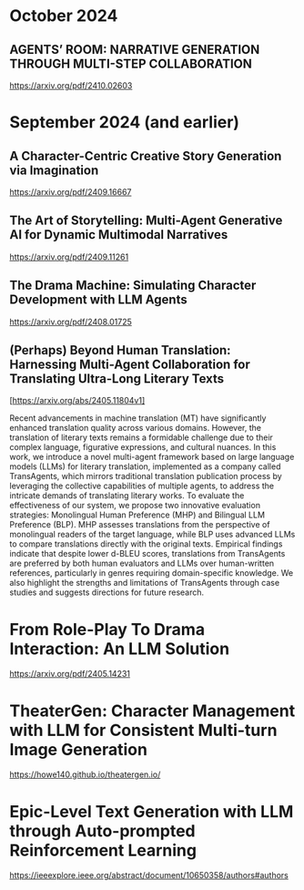 # October 2024

## AGENTS’ ROOM: NARRATIVE GENERATION THROUGH MULTI-STEP COLLABORATION
https://arxiv.org/pdf/2410.02603

# September 2024 (and earlier)
## A Character-Centric Creative Story Generation via Imagination
https://arxiv.org/pdf/2409.16667

## The Art of Storytelling: Multi-Agent Generative AI for Dynamic Multimodal Narratives
https://arxiv.org/pdf/2409.11261

## The Drama Machine: Simulating Character Development with LLM Agents
https://arxiv.org/pdf/2408.01725

## (Perhaps) Beyond Human Translation: Harnessing Multi-Agent Collaboration for Translating Ultra-Long Literary Texts
[https://arxiv.org/abs/2405.11804v1]

Recent advancements in machine translation (MT) have significantly enhanced translation quality across various domains. However, the translation of literary texts remains a formidable challenge due to their complex language, figurative expressions, and cultural nuances. In this work, we introduce a novel multi-agent framework based on large language models (LLMs) for literary translation, implemented as a company called TransAgents, which mirrors traditional translation publication process by leveraging the collective capabilities of multiple agents, to address the intricate demands of translating literary works. To evaluate the effectiveness of our system, we propose two innovative evaluation strategies: Monolingual Human Preference (MHP) and Bilingual LLM Preference (BLP). MHP assesses translations from the perspective of monolingual readers of the target language, while BLP uses advanced LLMs to compare translations directly with the original texts. Empirical findings indicate that despite lower d-BLEU scores, translations from TransAgents are preferred by both human evaluators and LLMs over human-written references, particularly in genres requiring domain-specific knowledge. We also highlight the strengths and limitations of TransAgents through case studies and suggests directions for future research.

# From Role-Play To Drama Interaction: An LLM Solution
https://arxiv.org/pdf/2405.14231

# TheaterGen: Character Management with LLM for Consistent Multi-turn Image Generation
https://howe140.github.io/theatergen.io/

# Epic-Level Text Generation with LLM through Auto-prompted Reinforcement Learning
https://ieeexplore.ieee.org/abstract/document/10650358/authors#authors

